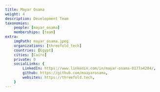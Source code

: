 ```yaml
---
title: Mayar Osama
weight: 4
description: Development Team
taxonomies:
    people: [mayar_osama]
    memberships: [team]
extra:
    imgPath: mayar_osama.jpeg
    organizations: [threefold_tech]
    countries: [Egypt]
    cities: [Cairo]
    private: 0
    socialLinks: {
        LinkedIn: https://www.linkedin.com/in/mayar-osama-0177a4204/,
        github: https://github.com/maayarosama,
        websites: https://threefold.tech,
    }
---
```


<!--

Mayar is a Software Engineer who has over 1 year of practical experience. She's experienced in working with different programming languages as python and go, as well as popular JS frameworks & libraries such as Vue, Svelte & React in addition to cloud tools like Docker, Kubernetes & Helm.

--!>